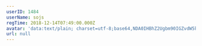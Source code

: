```yaml
---
userID: 1484
userName: sojs
regTime: 2018-12-14T07:49:00.000Z
avatar: 'data:text/plain; charset=utf-8;base64,NDA0IHBhZ2Ugbm90IGZvdW5kCg=='
url: null
---
```



